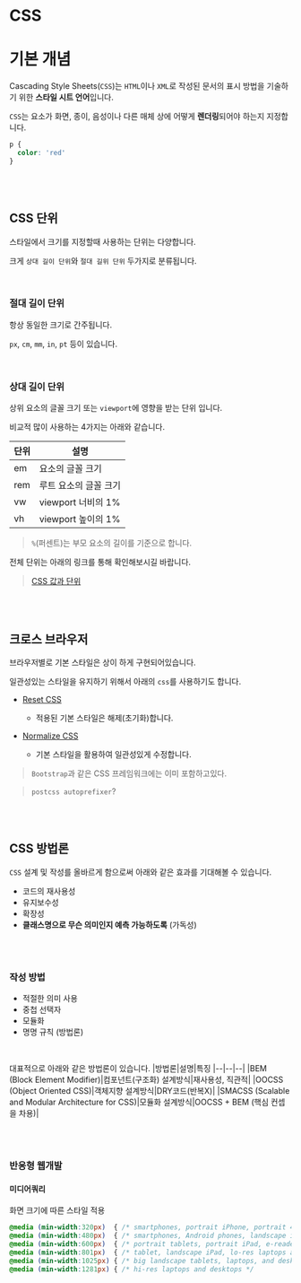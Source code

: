 # CSS


# 기본 개념
Cascading Style Sheets(`CSS`)는 `HTML`이나 `XML`로 작성된 문서의 표시 방법을 기술하기 위한 **스타일 시트 언어**입니다.

`CSS`는 요소가 화면, 종이, 음성이나 다른 매체 상에 어떻게 **렌더링**되어야 하는지 지정합니다.

```css
p {
  color: 'red'
}
```

<br><br>

## CSS 단위

스타일에서 크기를 지정할때 사용하는 단위는 다양합니다.

크게 `상대 길이 단위`와 `절대 길위 단위` 두가지로 분류됩니다.

<br>

### 절대 길이 단위

항상 동일한 크기로 간주됩니다.

`px`, `cm`, `mm`, `in`, `pt` 등이 있습니다.

<br>

### 상대 길이 단위

상위 요소의 글꼴 크기 또는 `viewport`에 영향을 받는 단위 입니다.

비교적 많이 사용하는 4가지는 아래와 같습니다.

|단위|설명|
|--|--|
|em|요소의 글꼴 크기|
|rem|루트 요소의 글꼴 크기|
|vw|viewport 너비의 1%|
|vh|viewport 높이의 1%|

> `%`(퍼센트)는 부모 요소의 길이를 기준으로 합니다.

전체 단위는 아래의 링크를 통해 확인해보시길 바랍니다.

> [CSS 값과 단위](https://developer.mozilla.org/ko/docs/Learn/CSS/Building_blocks/Values_and_units)

<br><br>

## 크로스 브라우저

브라우저별로 기본 스타일은 상이 하게 구현되어있습니다.

일관성있는 스타일을 유지하기 위해서 아래의 `css`를 사용하기도 합니다.

- [Reset CSS](https://meyerweb.com/eric/tools/css/reset/)

  - 적용된 기본 스타일은 해제(초기화)합니다.

- [Normalize CSS](https://necolas.github.io/normalize.css/)

  - 기본 스타일을 활용하여 일관성있게 수정합니다.

> `Bootstrap`과 같은 CSS 프레임워크에는 이미 포함하고있다.

> `postcss autoprefixer`?

<br><br>

## CSS 방법론

`CSS` 설계 및 작성를 올바르게 함으로써 아래와 같은 효과를 기대해볼 수 있습니다.

- 코드의 재사용성
- 유지보수성
- 확장성
- **클래스명으로 무슨 의미인지 예측 가능하도록** (가독성)

<br><br>

### 작성 방법
- 적절한 의미 사용
- 중첩 선택자
- 모듈화
- 명명 규칙 (방법론)

<br>

대표적으로 아래와 같은 방법론이 있습니다.
|방법론|설명|특징
|--|--|--|
|BEM (Block Element Modifier)|컴포넌트(구조화) 설계방식|재사용성, 직관적|
|OOCSS (Object Oriented CSS)|객체지향 설계방식|DRY코드(반복X)|
|SMACSS (Scalable and Modular Architecture for CSS)|모듈화 설계방식|OOCSS + BEM (핵심 컨셉을 차용)|

<br><br>

### 반응형 웹개발

#### 미디어쿼리


화면 크기에 따른 스타일 적용

```css
@media (min-width:320px)  { /* smartphones, portrait iPhone, portrait 480x320 phones (Android) */ }
@media (min-width:480px)  { /* smartphones, Android phones, landscape iPhone */ }
@media (min-width:600px)  { /* portrait tablets, portrait iPad, e-readers (Nook/Kindle), landscape 800x480 phones (Android) */ }
@media (min-width:801px)  { /* tablet, landscape iPad, lo-res laptops ands desktops */ }
@media (min-width:1025px) { /* big landscape tablets, laptops, and desktops */ }
@media (min-width:1281px) { /* hi-res laptops and desktops */ 
```
